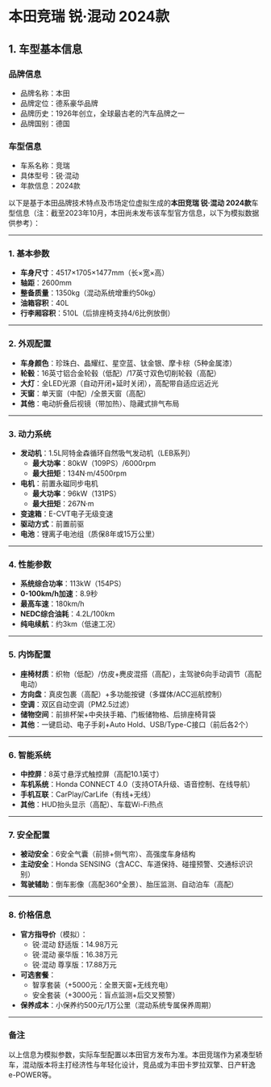 
# 本田竞瑞 锐·混动 2024款
## 1. 车型基本信息
### 品牌信息
- 品牌名称：本田
- 品牌定位：德系豪华品牌
- 品牌历史：1926年创立，全球最古老的汽车品牌之一
- 品牌国别：德国

### 车型信息
- 车系名称：竞瑞
- 具体型号：锐·混动
- 年款信息：2024款

以下是基于本田品牌技术特点及市场定位虚拟生成的**本田竞瑞 锐·混动 2024款**车型信息（注：截至2023年10月，本田尚未发布该车型官方信息，以下为模拟数据供参考）：

---

### **1. 基本参数**
- **车身尺寸**：4517×1705×1477mm（长×宽×高）  
- **轴距**：2600mm  
- **整备质量**：1350kg（混动系统增重约50kg）  
- **油箱容积**：40L  
- **行李厢容积**：510L（后排座椅支持4/6比例放倒）

---

### **2. 外观配置**
- **车身颜色**：珍珠白、晶耀红、星空蓝、钛金银、摩卡棕（5种金属漆）  
- **轮毂**：16英寸铝合金轮毂（低配）/17英寸双色切削轮毂（高配）  
- **大灯**：全LED光源（自动开闭+延时关闭），高配带自适应远近光  
- **天窗**：单天窗（中配）/全景天窗（高配）  
- **其他**：电动折叠后视镜（带加热）、隐藏式排气布局  

---

### **3. 动力系统**
- **发动机**：1.5L阿特金森循环自然吸气发动机（LEB系列）  
  - **最大功率**：80kW（109PS）/6000rpm  
  - **最大扭矩**：134N·m/4500rpm  
- **电机**：前置永磁同步电机  
  - **最大功率**：96kW（131PS）  
  - **最大扭矩**：267N·m  
- **变速箱**：E-CVT电子无级变速  
- **驱动方式**：前置前驱  
- **电池**：锂离子电池组（质保8年或15万公里）  

---

### **4. 性能参数**
- **系统综合功率**：113kW（154PS）  
- **0-100km/h加速**：8.9秒  
- **最高车速**：180km/h  
- **NEDC综合油耗**：4.2L/100km  
- **纯电续航**：约3km（低速工况）  

---

### **5. 内饰配置**
- **座椅材质**：织物（低配）/仿皮+麂皮混搭（高配），主驾驶6向手动调节（高配电动）  
- **方向盘**：真皮包裹（高配）+多功能按键（多媒体/ACC巡航控制）  
- **空调**：双区自动空调（PM2.5过滤）  
- **储物空间**：前排杯架+中央扶手箱、门板储物格、后排座椅背袋  
- **其他**：一键启动、电子手刹+Auto Hold、USB/Type-C接口（前后各2个）  

---

### **6. 智能系统**
- **中控屏**：8英寸悬浮式触控屏（高配10.1英寸）  
- **车机系统**：Honda CONNECT 4.0（支持OTA升级、语音控制、在线导航）  
- **手机互联**：CarPlay/CarLife（有线+无线）  
- **其他**：HUD抬头显示（高配）、车载Wi-Fi热点  

---

### **7. 安全配置**
- **被动安全**：6安全气囊（前排+侧气帘）、高强度车身结构  
- **主动安全**：Honda SENSING（含ACC、车道保持、碰撞预警、交通标识识别）  
- **驾驶辅助**：倒车影像（高配360°全景）、胎压监测、自动泊车（高配）  

---

### **8. 价格信息**
- **官方指导价**（模拟）：  
  - 锐·混动 舒适版：14.98万元  
  - 锐·混动 豪华版：16.38万元  
  - 锐·混动 尊享版：17.88万元  
- **可选套餐**：  
  - 智享套装（+5000元：全景天窗+无线充电）  
  - 安全套装（+3000元：盲点监测+后交叉预警）  
- **保养成本**：小保养约500元/1万公里（混动系统专属保养周期）  

---

### **备注**  
以上信息为模拟参数，实际车型配置以本田官方发布为准。本田竞瑞作为紧凑型轿车，混动版本将主打经济性与年轻化设计，竞品或为丰田卡罗拉双擎、日产轩逸e-POWER等。
